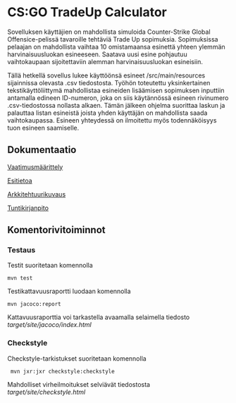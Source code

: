 # CS:GO TradeUp Calculator

Sovelluksen käyttäjien on mahdollista simuloida Counter-Strike Global Offensice-pelissä tavaroille tehtäviä Trade Up sopimuksia. Sopimuksissa pelaajan on mahdollista vaihtaa 10 omistamaansa esinettä yhteen ylemmän harvinaisuusluokan esineeseen. Saatava uusi esine pohjautuu vaihtokaupaan sijoitettaviin alemman harvinaisuusluokan esineisiin.

Tällä hetkellä sovellus lukee käyttöönsä esineet /src/main/resources sijainnissa olevasta .csv tiedostosta. Työhön toteutettu yksinkertainen tekstikäyttöliittymä mahdollistaa esineiden lisäämisen sopimuksen inputtiin antamalla edineen ID-numeron, joka on siis käytännössä esineen rivinumero .csv-tiedostossa nollasta alkaen. Tämän jälkeen ohjelma suorittaa laskun ja palauttaa listan esineistä joista yhden käyttäjän on mahdollista saada vaihtokaupassa. Esineen yhteydessä on ilmoitettu myös todennäköisyys tuon esineen saamiselle.

## Dokumentaatio
[Vaatimusmäärittely](../master/dokumentaatio/vaatimusmaarittely.md)

[Esitietoa](../master/dokumentaatio/esitietoa.md)

[Arkkitehtuurikuvaus](../master/dokumentaatio/arkkitehtuuri.md)

[Tuntikirjanpito](../master/dokumentaatio/tuntikirjanpito.md)


## Komentorivitoiminnot

### Testaus

Testit suoritetaan komennolla

```
mvn test
```

Testikattavuusraportti luodaan komennolla

```
mvn jacoco:report
```

Kattavuusraporttia voi tarkastella avaamalla selaimella tiedosto _target/site/jacoco/index.html_

### Checkstyle

Checkstyle-tarkistukset suoritetaan komennolla

```
 mvn jxr:jxr checkstyle:checkstyle
```

Mahdolliset virheilmoitukset selviävät tiedostosta _target/site/checkstyle.html_
